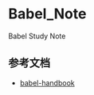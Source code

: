 # Babel_Note
Babel Study Note

## 参考文档
- [babel-handbook](https://github.com/jamiebuilds/babel-handbook/blob/master/translations/zh-Hans/user-handbook.md)
